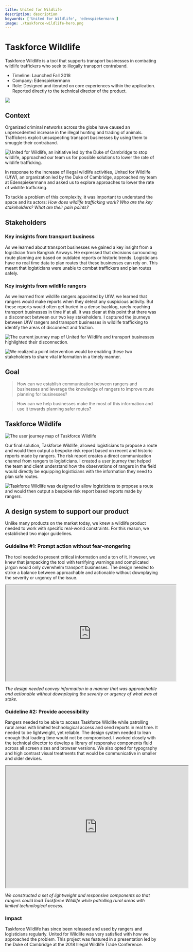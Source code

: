 ```yaml
---
title: United for Wildlife
description: description
keywords: ['United for Wildlife', 'edenspiekermann']
image: ./taskforce-wildlife-hero.png
---
```


# Taskforce Wildlife

Taskforce Wildlife is a tool that supports transport businesses in combating wildlife traffickers who seek to illegally transport contraband.

- Timeline: Launched Fall 2018
- Company: Edenspiekermann
- Role: Designed and iterated on core experiences within the application. Reported directly to the technical director of the product.

![](./taskforce-wildlife-hero.png)

## Context

Organized criminal networks across the globe have caused an unprecedented increase in the illegal hunting and trading of animals. Traffickers exploit unsuspecting transport businesses by using them to smuggle their contraband.

![United for Wildlife, an initiative led by the Duke of Cambridge to stop wildlife, approached our team us for possible solutions to lower the rate of wildlife trafficking.](./taskforce-wildlife-UFW.png)

In response to the increase of illegal wildlife activities, United for Wildlife (UfW), an organization led by the Duke of Cambridge, approached my team at Edenspiekermann and asked us to explore approaches to lower the rate of wildlife trafficking.

To tackle a problem of this complexity, it was important to understand the space and its actors: _How does wildlife trafficking work? Who are the key stakeholders? What are their pain points?_

## Stakeholders

### Key insights from transport business

As we learned about transport businesses we gained a key insight from a logistician from Bangkok Airways. He expressed that decisions surrounding route planning are based on outdated reports or historic trends. Logisticians have no real time data to plan routes that these businesses can rely on. This meant that logisticians were unable to combat traffickers and plan routes safely.

### Key insights from wildlife rangers

As we learned from wildlife rangers appointed by UfW, we learned that rangers would make reports when they detect any suspicious activity. But these reports would often get buried in a dense backlog, rarely reaching transport businesses in time if at all.
It was clear at this point that there was a disconnect between our two key stakeholders. I captured the journeys between UfW rangers and transport businesses in wildlife trafficking to identify the areas of disconnect and friction.

![The current journey map of United for Wildlife and transport businesses highlighted their disconnection.](./taskforce-wildlife-current-journey.png)

![We realized a point intervention would be enabling these two stakeholders to share vital information in a timely manner.](./taskforce-wildlife-ideal-journey.png)

## Goal

> How can we establish communication between rangers and businesses and leverage the knowledge of rangers to improve route planning for businesses?

> How can we help businesses make the most of this information and use it towards planning safer routes?

## Taskforce Wildlife

![The user journey map of Taskforce Wildlife](taskforce-wildlife-user-journey-map.png)

Our final solution, Taskforce Wildlife, allowed logisticians to propose a route and would then output a bespoke risk report based on recent and historic reports made by rangers. The risk report creates a direct communication channel from rangers to logisticians. I created a user journey that helped the team and client understand how the observations of rangers in the field would directly be equipping logisticians with the information they need to plan safe routes.

![Taskforce Wildlife was designed to allow logisticians to propose a route and would then output a bespoke risk report based reports made by rangers.](taskforce-wildlife-risk-calculator.png)

## A design system to support our product

Unlike many products on the market today, we knew a wildlife product needed to work with specific real-world constraints. For this reason, we established two major guidelines.

### Guideline #1: Prompt action without fear-mongering

The tool needed to present critical information and a ton of it. However, we knew that jampacking the tool with terrifying warnings and complicated jargon would only overwhelm transport businesses. The design needed to strike a balance between approachable and actionable without downplaying the severity or urgency of the issue.

<iframe width="560" height="315" src="https://www.youtube.com/embed/Rs56Yv-ZqUY" width="600" height="400"></iframe>

_The design needed convey information in a manner that was approachable and actionable without downplaying the severity or urgency of what was at stake._

### Guideline #2: Provide accessibility

Rangers needed to be able to access Taskforce Wildlife while patrolling rural areas with limited technological access and send reports in real time. It needed to be lightweight, yet reliable. The design system needed to lean enough that loading time would not be compromised. I worked closely with the technical director to develop a library of responsive components fluid across all screen sizes and browser versions. We also opted for typography and high contrast visual treatments that would be communicative in smaller and older devices.

<iframe src="https://www.youtube.com/embed/B60NKcKKRiM" width="600" height="400"></iframe>

_We constructed a set of lightweight and responsive components so that rangers could load Taskforce Wildlife while patrolling rural areas with limited technological access._

### Impact

Taskforce Wildlife has since been released and used by rangers and logisticians regularly. United for Wildlife was very satisfied with how we approached the problem. This project was featured in a presentation led by the Duke of Cambridge at the 2018 Illegal Wildlife Trade Conference.

